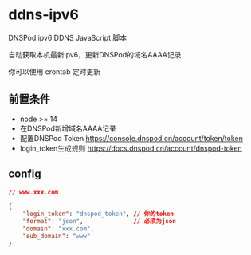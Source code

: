 # ddns-ipv6
DNSPod ipv6 DDNS JavaScript 脚本

自动获取本机最新ipv6，更新DNSPod的域名AAAA记录

你可以使用 crontab 定时更新

## 前置条件

- node >= 14
- 在DNSPod新增域名AAAA记录
- 配置DNSPod Token https://console.dnspod.cn/account/token/token
- login_token生成规则 https://docs.dnspod.cn/account/dnspod-token

## config

```json
// www.xxx.com

{
    "login_token": "dnspod_token", // 你的token
    "format": "json",              // 必须为json 
    "domain": "xxx.com",           
    "sub_domain": "www"            
}
```
